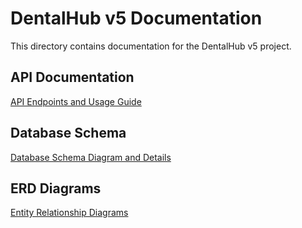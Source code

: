 # DentalHub v5 Documentation

This directory contains documentation for the DentalHub v5 project.

## API Documentation
[API Endpoints and Usage Guide](api-documentation.md)

## Database Schema
[Database Schema Diagram and Details](database-schema.md)

## ERD Diagrams
[Entity Relationship Diagrams](erd-diagrams.md)